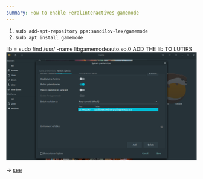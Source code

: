 ```yaml
---
summary: How to enable FeralInteractives gamemode
---
```


1. `sudo add-apt-repository ppa:samoilov-lex/gamemode`
2. `sudo apt install gamemode`

lib = sudo find /usr/ -name libgamemodeauto.so.0
ADD THE lib TO LUTIRS
![active it here](Gamemode.png)

-> [see](https://github.com/FeralInteractive/gamemode)
